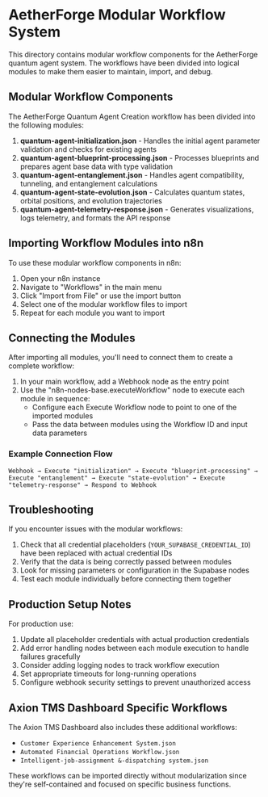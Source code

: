 # AetherForge Modular Workflow System

This directory contains modular workflow components for the AetherForge quantum agent system. The workflows have been divided into logical modules to make them easier to maintain, import, and debug.

## Modular Workflow Components

The AetherForge Quantum Agent Creation workflow has been divided into the following modules:

1. **quantum-agent-initialization.json** - Handles the initial agent parameter validation and checks for existing agents
2. **quantum-agent-blueprint-processing.json** - Processes blueprints and prepares agent base data with type validation
3. **quantum-agent-entanglement.json** - Handles agent compatibility, tunneling, and entanglement calculations
4. **quantum-agent-state-evolution.json** - Calculates quantum states, orbital positions, and evolution trajectories
5. **quantum-agent-telemetry-response.json** - Generates visualizations, logs telemetry, and formats the API response

## Importing Workflow Modules into n8n

To use these modular workflow components in n8n:

1. Open your n8n instance
2. Navigate to "Workflows" in the main menu
3. Click "Import from File" or use the import button
4. Select one of the modular workflow files to import
5. Repeat for each module you want to import

## Connecting the Modules

After importing all modules, you'll need to connect them to create a complete workflow:

1. In your main workflow, add a Webhook node as the entry point
2. Use the "n8n-nodes-base.executeWorkflow" node to execute each module in sequence:
   - Configure each Execute Workflow node to point to one of the imported modules
   - Pass the data between modules using the Workflow ID and input data parameters

### Example Connection Flow

```
Webhook → Execute "initialization" → Execute "blueprint-processing" → Execute "entanglement" → Execute "state-evolution" → Execute "telemetry-response" → Respond to Webhook
```

## Troubleshooting

If you encounter issues with the modular workflows:

1. Check that all credential placeholders (`YOUR_SUPABASE_CREDENTIAL_ID`) have been replaced with actual credential IDs
2. Verify that the data is being correctly passed between modules
3. Look for missing parameters or configuration in the Supabase nodes
4. Test each module individually before connecting them together

## Production Setup Notes

For production use:

1. Update all placeholder credentials with actual production credentials
2. Add error handling nodes between each module execution to handle failures gracefully
3. Consider adding logging nodes to track workflow execution
4. Set appropriate timeouts for long-running operations
5. Configure webhook security settings to prevent unauthorized access

## Axion TMS Dashboard Specific Workflows

The Axion TMS Dashboard also includes these additional workflows:

- `Customer Experience Enhancement System.json`
- `Automated Financial Operations Workflow.json`
- `Intelligent-job-assignment &-dispatching system.json`

These workflows can be imported directly without modularization since they're self-contained and focused on specific business functions. 